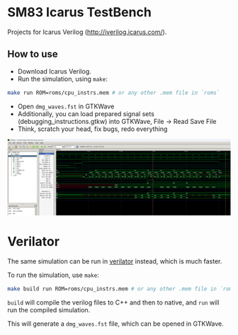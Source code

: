 # SM83 Icarus TestBench

Projects for Icarus Verilog (http://iverilog.icarus.com/).

## How to use

- Download Icarus Verilog.
- Run the simulation, using `make`:

```bash
make run ROM=roms/cpu_instrs.mem # or any other .mem file in `roms`
```

- Open `dmg_waves.fst` in GTKWave
- Additionally, you can load prepared signal sets (debugging_instructions.gtkw) into GTKWave, File -> Read Save File
- Think, scratch your head, fix bugs, redo everything

![dmg_waves](/imgstore/dmg_waves.png)

# Verilator

The same simulation can be run in
[verilator](https://www.veripool.org/verilator/) instead, which is much faster.

To run the simulation, use `make`:

```bash
make build run ROM=roms/cpu_instrs.mem # or any other .mem file in `roms`
```

`build` will compile the verilog files to C++ and then to native, and `run` will
run the compiled simulation.

This will generate a `dmg_waves.fst` file, which can be opened in GTKWave.
